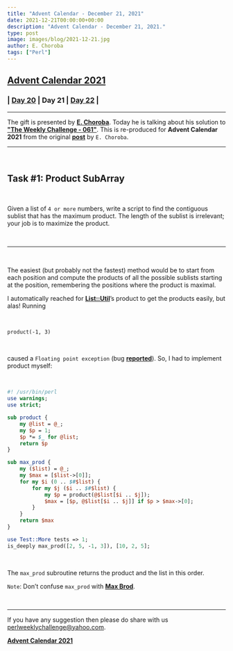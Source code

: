 ```yaml
---
title: "Advent Calendar - December 21, 2021"
date: 2021-12-21T00:00:00+00:00
description: "Advent Calendar - December 21, 2021."
type: post
image: images/blog/2021-12-21.jpg
author: E. Choroba
tags: ["Perl"]
---
```


## [**Advent Calendar 2021**](/blog/advent-calendar-2021)
### | [**Day 20**](/blog/advent-calendar-2021-12-20) | **Day 21** | [**Day 22**](/blog/advent-calendar-2021-12-22) |
***

The gift is presented by [**E. Choroba**](/blog/meet-the-champion-018). Today he is talking about his solution to [**"The Weekly Challenge - 061"**](/blog/perl-weekly-challenge-061). This is re-produced for **Advent Calendar 2021** from the original [**post**](http://blogs.perl.org/users/e_choroba/2020/05/perl-weekly-challenge-061-product-subarray-and-ipv4-partition.html) by `E. Choroba`.

***

<br>

## Task #1: Product SubArray

<br>

Given a list of `4 or more` numbers, write a script to find the contiguous sublist that has the maximum product. The length of the sublist is irrelevant; your job is to maximize the product.

<br>

***

<br>

The easiest (but probably not the fastest) method would be to start from each position and compute the products of all the possible sublists starting at the position, remembering the positions where the product is maximal.

I automatically reached for [**List::Util**](https://p3rl.org/List::Util)’s product to get the products easily, but alas! Running

<br>

    product(-1, 3)

<br>

caused a `Floating point exception` (bug [**reported**](https://rt.cpan.org/Public/Bug/Display.html?id=132653)). So, I had to implement product myself:

<br>

```perl
#! /usr/bin/perl
use warnings;
use strict;

sub product {
    my @list = @_;
    my $p = 1;
    $p *= $_ for @list;
    return $p
}

sub max_prod {
    my ($list) = @_;
    my $max = [$list->[0]];
    for my $i (0 .. $#$list) {
        for my $j ($i .. $#$list) {
            my $p = product(@$list[$i .. $j]);
            $max = [$p, @$list[$i .. $j]] if $p > $max->[0];
        }
    }
    return $max
}

use Test::More tests => 1;
is_deeply max_prod([2, 5, -1, 3]), [10, 2, 5];
```

<br>

The `max_prod` subroutine returns the product and the list in this order.

`Note`: Don’t confuse `max_prod` with [**Max Brod**](https://en.wikipedia.org/wiki/Max_Brod).

<br>

***

If you have any suggestion then please do share with us <perlweeklychallenge@yahoo.com>.

[**Advent Calendar 2021**](/blog/advent-calendar-2021)
